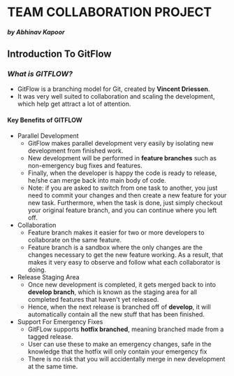 # **TEAM COLLABORATION PROJECT**
##### by _Abhinav Kapoor_

## **Introduction To GitFlow**

### _What is **GITFLOW**?_ 

* GitFlow is a branching model for Git, created by **Vincent Driessen**.
* It was very well suited to collaboration and scaling the development, which help get attract a lot of attention.

#### Key Benefits of **GITFLOW**

* Parallel Development
    * GitFlow makes parallel development very easily by isolating new development from finished work.
    * New development will be performed in **feature branches** such as non-emergency bug fixes and features.
    * Finally, when the developer is happy the code is ready to release, he/she can merge back into main body of code.
    * Note: if you are asked to switch from one task to another, you just need to commit your changes and then create a new feature for your new task. Furthermore, when the task is done, just simply checkout your original feature branch, and you can continue where you left off.
* Collaboration
    * Feature branch makes it easier for two or more developers to collaborate on the same feature.
    * Feature branch is a sandbox where the only changes are the changes necessary to get the new feature working. As a result, that makes it very easy to observe and follow what each collaborator is doing.
* Release Staging Area
    * Once new development is completed, it gets merged back to into **develop branch**, which is known as the staging area for all completed features that haven't yet released.
    * Hence, when the next release is branched off of **develop**, it will automatically contain all the new stuff that has been finished.
* Support For Emergency Fixes
    * GitFLow supports **hotfix branched**, meaning branched made from a tagged release.
    * User can use these to make an emergency changes, safe in the knowledge that the hotfix will only contain your emergency fix
    * There is no risk that you will accidentally merge in new development at the same time.





